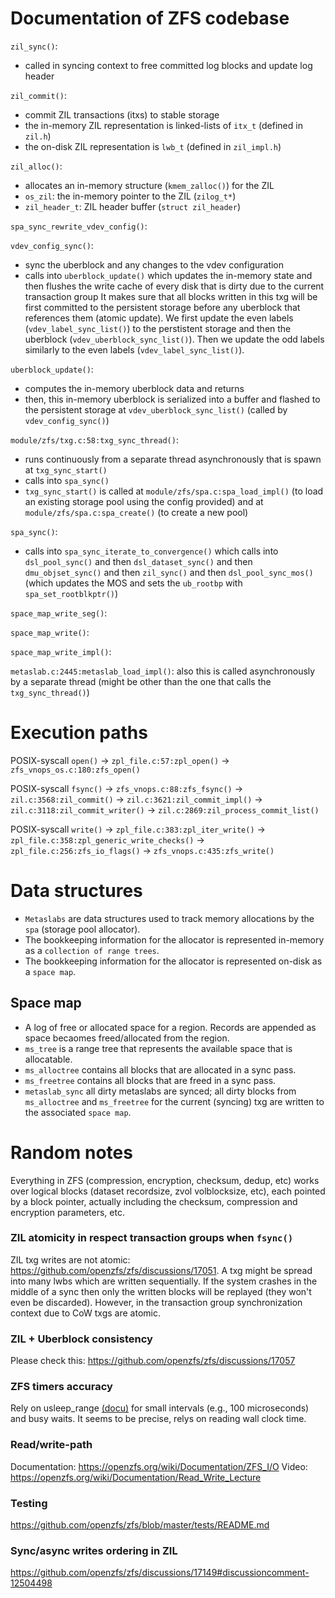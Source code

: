 # Documentation of ZFS codebase

`zil_sync()`:
-  called in syncing context to free committed log blocks and update log header

`zil_commit()`:
 -  commit ZIL transactions (itxs) to stable storage
 -  the in-memory ZIL representation is linked-lists of `itx_t` (defined in `zil.h`)
 -  the on-disk ZIL representation is `lwb_t` (defined in `zil_impl.h`)

`zil_alloc()`:
 -  allocates an in-memory structure (`kmem_zalloc()`) for the ZIL
 -  `os_zil`: the in-memory pointer to the ZIL (`zilog_t*`)
 -  `zil_header_t`: ZIL header buffer (`struct zil_header`)

`spa_sync_rewrite_vdev_config()`:

`vdev_config_sync()`:
 - sync the uberblock and any changes to the vdev configuration
 - calls into `uberblock_update()` which updates the in-memory state and then
   flushes the write cache of every disk that is dirty due to the current transaction group
   It makes sure that all blocks written in this txg will be first committed to the persistent storage
   before any uberblock that references them (atomic update). We first update the even labels (`vdev_label_sync_list()`) to the
   perstistent storage and then the uberblock (`vdev_uberblock_sync_list()`). Then we update the odd labels similarly to the even
   labels (`vdev_label_sync_list()`).

`uberblock_update()`: 
 - computes the in-memory uberblock data and returns
 - then, this in-memory uberblock is serialized into a buffer and flashed to the persistent storage at `vdev_uberblock_sync_list()`  (called by `vdev_config_sync()`)

`module/zfs/txg.c:58:txg_sync_thread()`: 
  -  runs continuously from a separate thread asynchronously that is spawn at `txg_sync_start()`
  -  calls into `spa_sync()`
  -  `txg_sync_start()` is called at `module/zfs/spa.c:spa_load_impl()` (to load an existing storage pool using the config provided) and at `module/zfs/spa.c:spa_create()` (to create a new pool)

`spa_sync()`:
  - calls into `spa_sync_iterate_to_convergence()` which calls into `dsl_pool_sync()` and then `dsl_dataset_sync()` and then `dmu_objset_sync()` and then `zil_sync()` and then `dsl_pool_sync_mos()` (which updates the MOS and sets the `ub_rootbp` with `spa_set_rootblkptr()`)

`space_map_write_seg()`:

`space_map_write()`:

`space_map_write_impl()`:

`metaslab.c:2445:metaslab_load_impl()`: also this is called asynchronously by a separate thread (might be other than the one that calls the `txg_sync_thread()`)


# Execution paths

POSIX-syscall `open()` &#8594; `zpl_file.c:57:zpl_open()` &#8594; `zfs_vnops_os.c:180:zfs_open()`

POSIX-syscall `fsync()` &#8594; `zfs_vnops.c:88:zfs_fsync()` &#8594; `zil.c:3568:zil_commit()` &#8594; `zil.c:3621:zil_commit_impl()` &#8594; `zil.c:3118:zil_commit_writer()` &#8594; `zil.c:2869:zil_process_commit_list()`

POSIX-syscall `write()` &#8594; `zpl_file.c:383:zpl_iter_write()` &#8594; `zpl_file.c:358:zpl_generic_write_checks()` &#8594; `zpl_file.c:256:zfs_io_flags()`  &#8594; `zfs_vnops.c:435:zfs_write()` 


# Data structures

- `Metaslabs` are data structures used to track memory allocations by the `spa` (storage pool allocator).
-  The bookkeeping information for the allocator is represented in-memory as a ```collection of range trees```.
-  The bookkeeping information for the allocator is represented on-disk as a ```space map```.

## Space map

-  A log of free or allocated space for a region. Records are appended as space becaomes freed/allocated from the region.
-  `ms_tree` is a range tree that represents the available space that is allocatable.
-  `ms_alloctree` contains all blocks that are allocated in a sync pass.
-  `ms_freetree` contains all blocks that are freed in a sync pass.
-  `metaslab_sync` all dirty metaslabs are synced; all dirty blocks from `ms_alloctree` and `ms_freetree` for the current (syncing) txg are written to the associated `space map`.


# Random notes

Everything in ZFS (compression, encryption, checksum, dedup, etc) works over logical blocks (dataset recordsize, zvol volblocksize, etc), each pointed by a block pointer, actually including the checksum, compression and encryption parameters, etc.


### ZIL atomicity in respect transaction groups when `fsync()`

ZIL txg writes are not atomic: https://github.com/openzfs/zfs/discussions/17051. A txg might be spread into many lwbs which are written sequentially. If the system crashes in the middle of a sync then only the written blocks will be replayed (they won't even be discarded). However, in the transaction group synchronization context due to CoW txgs are atomic.

### ZIL + Uberblock consistency 

Please check this: https://github.com/openzfs/zfs/discussions/17057

### ZFS timers accuracy

Rely on usleep_range [(docu)](https://www.kernel.org/doc/Documentation/timers/timers-howto.txt) for small intervals (e.g., 100 microseconds) and busy waits. It seems to be precise, relys on reading wall clock time.

### Read/write-path 

Documentation: https://openzfs.org/wiki/Documentation/ZFS_I/O
Video: https://openzfs.org/wiki/Documentation/Read_Write_Lecture

### Testing

https://github.com/openzfs/zfs/blob/master/tests/README.md


### Sync/async writes ordering in ZIL
https://github.com/openzfs/zfs/discussions/17149#discussioncomment-12504498
